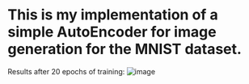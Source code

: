 # This is my implementation of a simple AutoEncoder for image generation for the MNIST dataset.
Results after 20 epochs of training:
![image](https://user-images.githubusercontent.com/74995685/171213330-5d0dedb6-b382-4345-8084-e6efb1a3ed1a.png)

